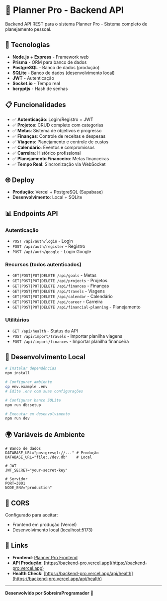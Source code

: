 # 🏁 Planner Pro - Backend API

Backend API REST para o sistema Planner Pro - Sistema completo de planejamento pessoal.

## 🚀 Tecnologias

- **Node.js** + **Express** - Framework web
- **Prisma** - ORM para banco de dados
- **PostgreSQL** - Banco de dados (produção)
- **SQLite** - Banco de dados (desenvolvimento local)
- **JWT** - Autenticação
- **Socket.io** - Tempo real
- **bcryptjs** - Hash de senhas

## 📋 Funcionalidades

- ✅ **Autenticação**: Login/Registro + JWT
- ✅ **Projetos**: CRUD completo com categorias
- ✅ **Metas**: Sistema de objetivos e progresso  
- ✅ **Finanças**: Controle de receitas e despesas
- ✅ **Viagens**: Planejamento e controle de custos
- ✅ **Calendário**: Eventos e compromissos
- ✅ **Carreira**: Histórico profissional
- ✅ **Planejamento Financeiro**: Metas financeiras
- ✅ **Tempo Real**: Sincronização via WebSocket

## 🌐 Deploy

- **Produção**: Vercel + PostgreSQL (Supabase)
- **Desenvolvimento**: Local + SQLite

## 📊 Endpoints API

### Autenticação
- `POST /api/auth/login` - Login
- `POST /api/auth/register` - Registro
- `POST /api/auth/google` - Login Google

### Recursos (todos autenticados)
- `GET|POST|PUT|DELETE /api/goals` - Metas
- `GET|POST|PUT|DELETE /api/projects` - Projetos  
- `GET|POST|PUT|DELETE /api/finances` - Finanças
- `GET|POST|PUT|DELETE /api/travels` - Viagens
- `GET|POST|PUT|DELETE /api/calendar` - Calendário
- `GET|POST|PUT|DELETE /api/career` - Carreira
- `GET|POST|PUT|DELETE /api/financial-planning` - Planejamento

### Utilitários
- `GET /api/health` - Status da API
- `POST /api/import/travels` - Importar planilha viagens
- `POST /api/import/finances` - Importar planilha financeira

## 🔧 Desenvolvimento Local

```bash
# Instalar dependências
npm install

# Configurar ambiente
cp env.example .env
# Edite .env com suas configurações

# Configurar banco SQLite
npm run db:setup

# Executar em desenvolvimento
npm run dev
```

## 🌍 Variáveis de Ambiente

```env
# Banco de dados
DATABASE_URL="postgresql://..." # Produção
DATABASE_URL="file:./dev.db"    # Local

# JWT
JWT_SECRET="your-secret-key"

# Servidor
PORT=3001
NODE_ENV="production"
```

## 📡 CORS

Configurado para aceitar:
- Frontend em produção (Vercel)
- Desenvolvimento local (localhost:5173)

## 🔗 Links

- **Frontend**: [Planner Pro Frontend](https://github.com/SobreiraProgramador/frontend-pro-)
- **API Produção**: [https://backend-pro.vercel.app](https://backend-pro.vercel.app)
- **Health Check**: [https://backend-pro.vercel.app/api/health](https://backend-pro.vercel.app/api/health)

---

**Desenvolvido por SobreiraProgramador** 🚀